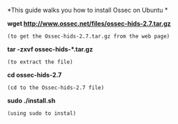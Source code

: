 *This guide walks you how to install Ossec on Ubuntu *

**wget http://www.ossec.net/files/ossec-hids-2.7.tar.gz**

	(to get the Ossec-hids-2.7.tar.gz from the web page)

**tar -zxvf ossec-hids-\*.tar.gz**


	(to extract the file)

**cd ossec-hids-2.7**

	(cd to the Ossec-hids-2.7 file)

**sudo ./install.sh**

	(using sudo to instal)


